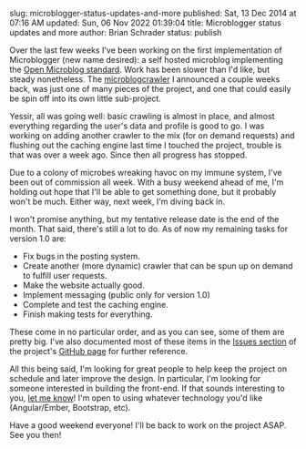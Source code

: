 slug: microblogger-status-updates-and-more
published: Sat, 13 Dec 2014 at 07:16 AM
updated: Sun, 06 Nov 2022 01:39:04 
title: Microblogger status updates and more
author: Brian Schrader
status: publish

Over the last few weeks I've been working on the first implementation of Microblogger (new name desired): a self hosted microblog implementing the [Open Microblog standard][1]. Work has been slower than I'd like, but steady nonetheless. The [microblogcrawler][2] I announced a couple weeks back, was just one of many pieces of the project, and one that could easily be spin off into its own little sub-project.

[1]: http://openmicroblog.com
[2]: http://github.com/Sonictherocketman/microblog_crawler

Yessir, all was going well: basic crawling is almost in place, and almost everything regarding the user's data and profile is good to go. I was working on adding another crawler to the mix (for on demand requests) and flushing out the caching engine last time I touched the project, trouble is that was over a week ago. Since then all progress has stopped. 

Due to a colony of microbes wreaking havoc on my immune system, I've been out of commission all week. With a busy weekend ahead of me, I'm holding out hope that I'll be able to get something done, but it probably won't be much. Either way, next week, I'm diving back in. 

I won't promise anything, but my tentative release date is the end of the month. That said, there's still a lot to do. As of now my remaining tasks for version 1.0 are:

- Fix bugs in the posting system.
- Create another (more dynamic) crawler that can be spun up on demand to fulfill user requests.
- Make the website actually good.
- Implement messaging (public only for version 1.0)
- Complete and test the caching engine.
- Finish making tests for everything.

These come in no particular order, and as you can see, some of them are pretty big. I've also documented most of these items in the [Issues section][is] of the project's [GitHub page][gh] for further reference.

[gh]: https://github.com/Sonictherocketman/Microblogger
[is]: https://github.com/Sonictherocketman/Microblogger/issues

All this being said, I'm looking for great people to help keep the project on schedule and later improve the design. In particular, I'm looking for someone interested in building the front-end. If that sounds interesting to you, [let me know][4]! I'm open to using whatever technology you'd like (Angular/Ember, Bootstrap, etc). 

[3]: http://brianschrader.com/about/
[4]: http://brianschrader.com/about/

Have a good weekend everyone! I'll be back to work on the project ASAP. See you then!